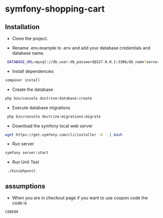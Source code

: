 # symfony-shopping-cart

##  Installation
* Clone the project.

* Rename .env.example to .env and add your database credentials and database name.
``` bash
 DATABASE_URL=mysql://db_user:db_password@127.0.0.1:3306/db_name?serverVersion=5.7
```

* Install dependencies 
``` bash
composer install
``` 

* Create the database
``` bash
php bin/console doctrine:database:create
```

* Execute database migrations
``` bash
 php bin/console doctrine:migrations:migrate
```

* Download the symfony local web server
``` bash
wget https://get.symfony.com/cli/installer -O - | bash
```

* Run server
``` bash
symfony server:start
```

* Run Unit Test
``` bash
 ./bin/phpunit
```

##  assumptions
* When you are in checkout page if you want to use coupon code the code is
``` bash
CODE99
```
